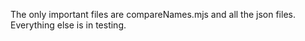 The only important files are compareNames.mjs and all the json files. Everything else is in testing.